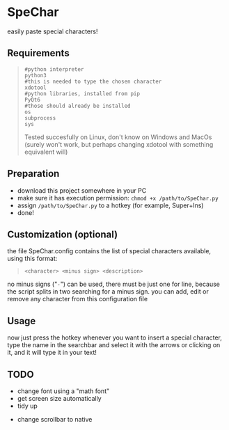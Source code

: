 # SpeChar

easily paste special characters!

## Requirements

>     #python interpreter
>     python3
>     #this is needed to type the chosen character
>     xdotool
>     #python libraries, installed from pip
>     PyQt6
>     #those should already be installed 
>     os
>     subprocess
>     sys
> 
> Tested succesfully on Linux, don't know on Windows and MacOs (surely won't work, but perhaps changing xdotool with something equivalent will)

## Preparation

* download this project somewhere in your PC
* make sure it has execution permission: `chmod +x /path/to/SpeChar.py`
* assign `/path/to/SpeChar.py` to a hotkey (for example, Super+Ins)
* done!

## Customization (optional)

the file SpeChar.config contains the list of special characters available, using this format: <br>

> `<character> <minus sign> <description>`<br>

no minus signs ("`-`") can be used, there must be just one for line, because the script splits in two searching for a minus sign.
you can add, edit or remove any character from this configuration file

## Usage

now just press the hotkey whenever you want to insert a special character, type the name in the searchbar and select it with the arrows or clicking on it, and it will type it in your text!

## TODO

+ change font using a "math font"
+ get screen size automatically
+ tidy up
* change scrollbar to native
